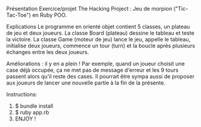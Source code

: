 Présentation
Exercice/projet The Hacking Project : Jeu de morpion ("Tic-Tac-Toe") en Ruby POO. 

Explications
Le programme en orienté objet contient 5 classes, un plateau de jeu et deux joueurs. La classe Board (plateau) dessine le tableau et teste la victoire. La classe Game (moteur de jeu) lance le jeu, appelle le tableau, initialise deux joueurs, commence un tour (turn) et la boucle après plusieurs échanges entre les deux joueurs.

Améliorations : il y en a plein ! Par exemple, quand un joueur choisit une case déjà occupée, ça ne met pas de message d'erreur et les 9 tours passent alors qu'il reste des cases. Il pourrait être sympa aussi de proposer aux joueurs de lancer une nouvelle partie à la fin de la présente.

Instructions:
1. $ bundle install
2. $ ruby app.rb
3. ENJOY !
